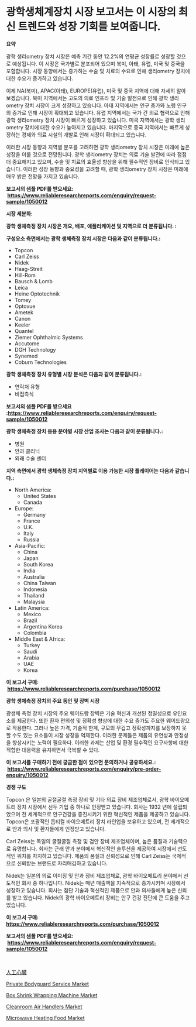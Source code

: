 <p><h1>광학생체계장치 시장 보고서는 이 시장의 최신 트렌드와 성장 기회를 보여줍니다.</h1></p><p><strong>요약</strong></p>
<p><p>광학 생리ometry 장치 시장은 예측 기간 동안 12.2%의 연평균 성장률로 성장할 것으로 예상됩니다. 이 시장은 국가별로 분포되어 있으며 북미, 아태, 유럽, 미국 및 중국을 포함합니다. 시장 동향에서는 증가하는 수술 및 치료의 수요로 인해 생리ometry 장치에 대한 수요가 증가하고 있습니다.</p><p>이제 NA(북미), APAC(아태), EUROPE(유럽), 미국 및 중국 지역에 대해 자세히 알아보겠습니다. 북미 지역에서는 고도의 의료 인프라 및 기술 발전으로 인해 광학 생리ometry 장치 시장이 크게 성장하고 있습니다. 아태 지역에서는 인구 증가와 노령 인구의 증가로 인해 시장이 확대되고 있습니다. 유럽 지역에서는 국가 간 의료 협력으로 인해 광학 생리ometry 장치 시장이 빠르게 성장하고 있습니다. 미국 지역에서는 광학 생리ometry 장치에 대한 수요가 높아지고 있습니다. 마지막으로 중국 지역에서는 빠르게 성장하는 경제와 의료 시설의 개발로 인해 시장이 확대되고 있습니다.</p><p>이러한 시장 동향과 지역별 분포를 고려하면 광학 생리ometry 장치 시장은 미래에 높은 성장을 이룰 것으로 전망됩니다. 광학 생리ometry 장치는 의료 기술 발전에 따라 점점 더 중요해지고 있으며, 수술 및 치료의 효율성 향상을 위해 필수적인 장비로 인식되고 있습니다. 이러한 성장 동향과 중요성을 고려할 때, 광학 생리ometry 장치 시장은 미래에 매우 밝은 전망을 가지고 있습니다.</p></p>
<p><strong>보고서의 샘플 PDF를 받으세요: &nbsp;<a href="https://www.reliableresearchreports.com/enquiry/request-sample/1050012">https://www.reliableresearchreports.com/enquiry/request-sample/1050012</a></strong></p>
<p><strong>시장 세분화:</strong></p>
<p><strong> 광학 생체측정 장치 시장은 개요, 배포, 애플리케이션 및 지역으로 더 분류됩니다. :</strong></p>
<p><strong>구성요소 측면에서는 광학 생체측정 장치 시장은 다음과 같이 분류됩니다.:</strong></p>
<p><ul><li>Topcon</li><li>Carl Zeiss</li><li>Nidek</li><li>Haag-Streit</li><li>Hill-Rom</li><li>Bausch & Lomb</li><li>Leica</li><li>Heine Optotechnik</li><li>Tomey</li><li>Optovue</li><li>Ametek</li><li>Canon</li><li>Keeler</li><li>Quantel</li><li>Ziemer Ophthalmic Systems</li><li>Accutome</li><li>DGH Technology</li><li>Synemed</li><li>Coburn Technologies</li></ul></p>
<p><strong> 광학 생체측정 장치 유형별 시장 분석은 다음과 같이 분류됩니다.:</strong></p>
<p><ul><li>연락처 유형</li><li>비접촉식</li></ul></p>
<p><strong>보고서의 샘플 PDF를 받으세요 :<a href="https://www.reliableresearchreports.com/enquiry/request-sample/1050012">https://www.reliableresearchreports.com/enquiry/request-sample/1050012</a></strong></p>
<p><strong> 광학 생체측정 장치 응용 분야별 시장 산업 조사는 다음과 같이 분류됩니다.:</strong></p>
<p><ul><li>병원</li><li>안과 클리닉</li><li>외래 수술 센터</li></ul></p>
<p><strong>지역 측면에서 광학 생체측정 장치 지역별로 이용 가능한 시장 플레이어는 다음과 같습니다.:</strong></p>
<p><ul>
    <li>
        North America:
        <ul>
            <li>United States</li>
            <li>Canada</li>
        </ul>
    </li>
    <li>
        Europe:
        <ul>
            <li>Germany</li>
            <li>France</li>
            <li>U.K.</li>
            <li>Italy</li>
            <li>Russia</li>
        </ul>
    </li>
    <li>
        Asia-Pacific:
        <ul>
            <li>China</li>
            <li>Japan</li>
            <li>South Korea</li>
            <li>India</li>
            <li>Australia</li>
            <li>China Taiwan</li>
            <li>Indonesia</li>
            <li>Thailand</li>
            <li>Malaysia</li>
        </ul>
    </li>
    <li>
        Latin America:
        <ul>
            <li>Mexico</li>
            <li>Brazil</li>
            <li>Argentina Korea</li>
            <li>Colombia</li>
        </ul>
    </li>
    <li>
        Middle East & Africa:
        <ul>
            <li>Turkey</li>
            <li>Saudi</li>
            <li>Arabia</li>
            <li>UAE</li>
            <li>Korea</li>
        </ul>
    </li>
    </ul></p>
<p><strong>이 보고서 구매: &nbsp;<a href="https://www.reliableresearchreports.com/purchase/1050012">https://www.reliableresearchreports.com/purchase/1050012</a></strong></p>
<p><strong>광학 생체측정 장치의 주요 동인 및 장벽 시장</strong></p>
<p><p>광생체 측정 장치 시장의 주요 웨이드랑 장벽은 기술 혁신과 개선된 정밀성으로 유인요소를 제공한다. 또한 환자 편의성 및 정확성 향상에 대한 수요 증가도 주요한 웨이드랑으로 작용한다. 그러나 높은 가격, 기술적 한계, 규모의 무겁고 정확성까지를 보장하지 못할 수도 있는 요소들이 시장 성장을 억제한다. 이러한 문제들은 제품의 유연성과 안정성을 향상시키는 노력이 필요하다. 이러한 과제는 산업 및 환경 필수적인 요구사항에 대한 적합한 대응력을 유지하면서 극복할 수 있다.</p></p>
<p><strong>이 보고서를 구매하기 전에 궁금한 점이 있으면 문의하거나 공유하세요.: &nbsp;<a href="https://www.reliableresearchreports.com/enquiry/pre-order-enquiry/1050012">https://www.reliableresearchreports.com/enquiry/pre-order-enquiry/1050012</a></strong></p>
<p><strong>경쟁 구도</strong></p>
<p><p>Topcon 은 일본의 굴절굴절 측정 장비 및 기타 의료 장비 제조업체로서, 광학 바이오메트리 장치 시장에서 선두 기업 중 하나로 인정받고 있습니다. 회사는 1932 년에 설립되었으며 전 세계적으로 안구건강을 증진시키기 위한 혁신적인 제품을 제공하고 있습니다. Topcon은 포괄적인 옵티컬 바이오메트리 장치 라인업을 보유하고 있으며, 전 세계적으로 안과 의사 및 환자들에게 인정받고 있습니다. </p><p>Carl Zeiss는 독일의 굴절굴절 측정 및 검안 장비 제조업체이며, 높은 품질과 기술력으로 유명합니다. 회사는 근래 안과 분야에서 혁신적인 솔루션을 제공하여 시장에서 선도적인 위치를 차지하고 있습니다. 제품의 품질과 신뢰성으로 인해 Carl Zeiss는 국제적으로 신뢰받는 브랜드로 자리매김하고 있습니다.</p><p>Nidek는 일본의 의료 이미징 및 안과 장비 제조업체로, 광학 바이오메트리 분야에서 선도적인 회사 중 하나입니다. Nidek는 매년 매출액을 지속적으로 증가시키며 시장에서 성장하고 있습니다. 회사는 첨단 기술과 혁신적인 제품으로 안과 의사들에게 높은 신뢰를 받고 있습니다. Nidek의 광학 바이오메트리 장비는 안구 건강 진단에 큰 도움을 주고 있습니다.</p></p>
<p><strong>이 보고서 구매: &nbsp; <a href="https://www.reliableresearchreports.com/purchase/1050012">https://www.reliableresearchreports.com/purchase/1050012</a></strong></p>
<p><strong>보고서의 샘플 PDF를 받으세요: &nbsp;<a href="https://www.reliableresearchreports.com/enquiry/request-sample/1050012">https://www.reliableresearchreports.com/enquiry/request-sample/1050012</a></strong><strong></strong></p>
<p>&nbsp;</p>
<p><p><a href="https://github.com/efcvopdgkdx128/Market-Research-Report-List-1/blob/main/4110420191459.md">人工心臓</a></p><p><a href="https://issuu.com/reportprime-2/docs/private-bodyguard-service-market-size-2030.pptx">Private Bodyguard Service Market</a></p><p><a href="https://view.publitas.com/reportprime-1/box-shrink-wrapping-machine-market-research-report-provides-critical-insights-that-can-help-shape-business-development-and-investment-strategies/">Box Shrink Wrapping Machine Market</a></p><p><a href="https://forested-sushi-9b0.notion.site/Cleanroom-Air-Handlers-Market-Size-Reflecting-a-Forecast-Till-2031-Market-By-Type-By-Application-a-f64dd98c9935474eb4f94b84a12d31b7">Cleanroom Air Handlers Market</a></p><p><a href="https://view.publitas.com/reportprime-1/global-microwave-heating-food-market-by-types-applications-and-major-players-with-regional-growth-rate-analysis-and-development-situation-from-2024-to-2031/">Microwave Heating Food Market</a></p></p>